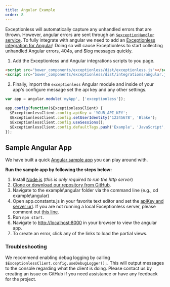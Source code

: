 ```yaml
---
title: Angular Example
order: 8
---
```

Exceptionless will automatically capture any unhandled errors that are thrown. However, angular errors are sent through an [`$exceptionHandler` service](https://docs.angularjs.org/api/ng/service/$exceptionHandler). To fully integrate with angular we need to add an [Exceptionless integration for Angular](https://github.com/exceptionless/Exceptionless.JavaScript/blob/master/dist/integrations/angular.js)! Doing so will cause Exceptionless to start collecting unhandled Angular errors, 404s, and $log messages quickly.

1. Add the Exceptionless and Angular integrations scripts to you page.
```html
<script src="bower_components/exceptionless/dist/exceptionless.js"></script>
<script src="bower_components/exceptionless/dist/integrations/angular.js"></script>
```
2. Finally, import the `exceptionless` Angular module and inside of your app's configure message set the api key and any other settings. 
```js
var app = angular.module('myApp', ['exceptionless']);

app.config(function($ExceptionlessClient) {
  $ExceptionlessClient.config.apiKey = 'YOUR_API_KEY';
  $ExceptionlessClient.config.setUserIdentity('12345678', 'Blake');
  $ExceptionlessClient.config.useSessions();
  $ExceptionlessClient.config.defaultTags.push('Example', 'JavaScript', 'Angular');
});
```

## Sample Angular App

We have built a quick [Angular sample app](https://github.com/exceptionless/Exceptionless.JavaScript/blob/master/example/angular/) you can play around with.

**Run the sample app by following the steps below:**

1. Install [Node.js](https://nodejs.org/) (_this is only required to run the http server_)
2. [Clone or download our repository from GitHub](https://github.com/exceptionless/Exceptionless.JavaScript).
3. Navigate to the example\angular folder via the command line (e.g., cd example\angular)
4. Open app.constants.js in your favorite text editor and set the [apiKey and server url](https://github.com/exceptionless/Exceptionless.JavaScript/blob/master/example/angular/app/app.constants.js#L6-L7). If you are not running a local Exceptionless server, please comment out [this line](https://github.com/exceptionless/Exceptionless.JavaScript/blob/master/example/angular/app/app.js#L12).
5. Run `npm start`.
6. Navigate to <http://localhost:8000> in your browser to view the angular app.
7. To create an error, click any of the links to load the partial views.

### Troubleshooting

We recommend enabling debug logging by calling `$ExceptionlessClient.config.useDebugLogger();`. This will output messages to the console regarding what the client is doing. Please contact us by creating an issue on GitHub if you need assistance or have any feedback for the project.
